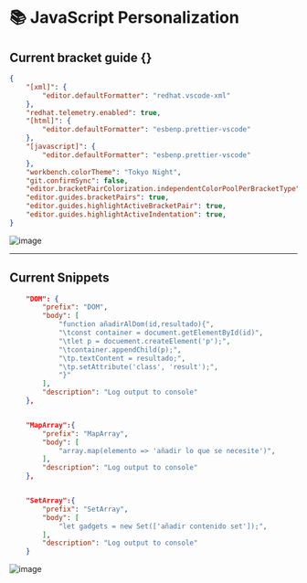 # 📚 JavaScript Personalization

## Current bracket guide {}

```json
{ 
    "[xml]": {
        "editor.defaultFormatter": "redhat.vscode-xml"
    },
    "redhat.telemetry.enabled": true,
    "[html]": {
        "editor.defaultFormatter": "esbenp.prettier-vscode"
    },
    "[javascript]": {
        "editor.defaultFormatter": "esbenp.prettier-vscode"
    },
    "workbench.colorTheme": "Tokyo Night",
    "git.confirmSync": false,
    "editor.bracketPairColorization.independentColorPoolPerBracketType": true,
    "editor.guides.bracketPairs": true,
    "editor.guides.highlightActiveBracketPair": true,
    "editor.guides.highlightActiveIndentation": true,
}
```
 ![image](https://github.com/MartiVilas/JavaScript-Personalization/assets/150129703/722a628e-62fb-46f3-92fb-395c77d151b0)

---

## Current Snippets 

```json
	"DOM": {
		"prefix": "DOM",
		"body": [
			"function añadirAlDom(id,resultado){",
			"\tconst container = document.getElementById(id)",
			"\tlet p = docuement.createElement('p');",
			"\tcontainer.appendChild(p);",
			"\tp.textContent = resultado;",
			"\tp.setAttribute('class', 'result');",
			"}"
		],
		"description": "Log output to console"
	},


	"MapArray":{
		"prefix": "MapArray",
		"body": [
			"array.map(elemento => 'añadir lo que se necesite')",
		],
		"description": "Log output to console"
	},


	"SetArray":{
		"prefix": "SetArray",
		"body": [
			"let gadgets = new Set(['añadir contenido set']);",
		],
		"description": "Log output to console"
	}

```

![image](https://github.com/MartiVilas/JavaScript-Personalization/assets/150129703/ba0a077c-b331-4a40-9914-d211ea9189ef)
